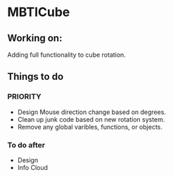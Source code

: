 # MBTICube


## Working on: 
  Adding full functionality to cube rotation.


## Things to do

  ### PRIORITY
  - Design Mouse direction change based on degrees.
  - Clean up junk code based on new rotation system.
  - Remove any global varibles, functions, or objects.
  
  ### To do after
  - Design
  - Info Cloud
